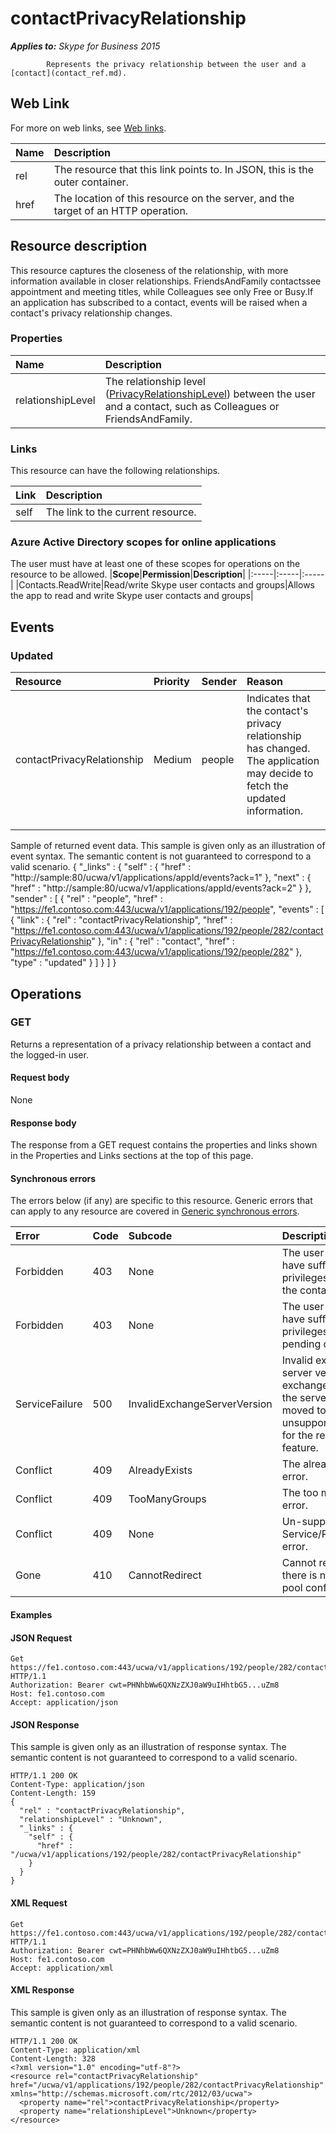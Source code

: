 # contactPrivacyRelationship

 _**Applies to:** Skype for Business 2015_


            Represents the privacy relationship between the user and a [contact](contact_ref.md).
            

## Web Link
<a name = "sectionSection0"> </a>

For more on web links, see [Web links](WebLinks.md).


|**Name**|**Description**|
|:-----|:-----|
|rel|The resource that this link points to. In JSON, this is the outer container.|
|href|The location of this resource on the server, and the target of an HTTP operation.|

## Resource description
<a name = "sectionSection1"> </a>

This resource captures the closeness of the relationship, with more information available in closer relationships. FriendsAndFamily contactssee appointment and meeting titles, while Colleagues see only Free or Busy.If an application has subscribed to a contact, events will be raised when a contact's privacy relationship changes.

### Properties



|**Name**|**Description**|
|:-----|:-----|
|relationshipLevel|The relationship level ([PrivacyRelationshipLevel](PrivacyRelationshipLevel_ref.md)) between the user and a contact, such as Colleagues or FriendsAndFamily.|

### Links



This resource can have the following relationships.

|**Link**|**Description**|
|:-----|:-----|
|self|The link to the current resource.|

### Azure Active Directory scopes for online applications



The user must have at least one of these scopes for operations on the resource to be allowed.
|**Scope**|**Permission**|**Description**|
|:-----|:-----|:-----|
|Contacts.ReadWrite|Read/write Skype user contacts and groups|Allows the app to read and write Skype user contacts and groups|

## Events
<a name="sectionSection2"></a>

### Updated



|**Resource**|**Priority**|**Sender**|**Reason**|
|:-----|:-----|:-----|:-----|
|contactPrivacyRelationship|Medium|people|Indicates that the contact's privacy relationship has changed. The application may decide to fetch the updated information.</p><p></p>|
Sample of returned event data.
This sample is given only as an illustration of event syntax. The semantic content is not guaranteed to correspond to a valid scenario.
{
  "_links" : {
    "self" : {
      "href" : "http://sample:80/ucwa/v1/applications/appId/events?ack=1"
    },
    "next" : {
      "href" : "http://sample:80/ucwa/v1/applications/appId/events?ack=2"
    }
  },
  "sender" : [
    {
      "rel" : "people",
      "href" : "https://fe1.contoso.com:443/ucwa/v1/applications/192/people",
      "events" : [
        {
          "link" : {
            "rel" : "contactPrivacyRelationship",
            "href" : "https://fe1.contoso.com:443/ucwa/v1/applications/192/people/282/contactPrivacyRelationship"
          },
          "in" : {
            "rel" : "contact",
            "href" : "https://fe1.contoso.com:443/ucwa/v1/applications/192/people/282"
          },
          "type" : "updated"
        }
      ]
    }
  ]
}


## Operations



<a name="sectionSection2"></a>

### GET




Returns a representation of a privacy relationship between a contact and the logged-in user.

#### Request body



None


#### Response body



The response from a GET request contains the properties and links shown in the Properties and Links sections at the top of this page.

#### Synchronous errors



The errors below (if any) are specific to this resource. Generic errors that can apply to any resource are covered in [Generic synchronous errors](GenericSynchronousErrors.md).

|**Error**|**Code**|**Subcode**|**Description**|
|:-----|:-----|:-----|:-----|
|Forbidden|403|None|The user does not have sufficient privileges to access the contact list.|
|Forbidden|403|None|The user does not have sufficient privileges to access pending contacts|
|ServiceFailure|500|InvalidExchangeServerVersion|Invalid exchange server version.The exchange mailbox of the server might have moved to an unsupported version for the required feature.|
|Conflict|409|AlreadyExists|The already exists error.|
|Conflict|409|TooManyGroups|The too many groups error.|
|Conflict|409|None|Un-supported Service/Resource/API error.|
|Gone|410|CannotRedirect|Cannot redirect since there is no back up pool configured.|

#### Examples




#### JSON Request




```
Get https://fe1.contoso.com:443/ucwa/v1/applications/192/people/282/contactPrivacyRelationship HTTP/1.1
Authorization: Bearer cwt=PHNhbWw6QXNzZXJ0aW9uIHhtbG5...uZm8
Host: fe1.contoso.com
Accept: application/json

```


#### JSON Response



This sample is given only as an illustration of response syntax. The semantic content is not guaranteed to correspond to a valid scenario.
```
HTTP/1.1 200 OK
Content-Type: application/json
Content-Length: 159
{
  "rel" : "contactPrivacyRelationship",
  "relationshipLevel" : "Unknown",
  "_links" : {
    "self" : {
      "href" : "/ucwa/v1/applications/192/people/282/contactPrivacyRelationship"
    }
  }
}
```


#### XML Request




```
Get https://fe1.contoso.com:443/ucwa/v1/applications/192/people/282/contactPrivacyRelationship HTTP/1.1
Authorization: Bearer cwt=PHNhbWw6QXNzZXJ0aW9uIHhtbG5...uZm8
Host: fe1.contoso.com
Accept: application/xml

```


#### XML Response



This sample is given only as an illustration of response syntax. The semantic content is not guaranteed to correspond to a valid scenario.
```
HTTP/1.1 200 OK
Content-Type: application/xml
Content-Length: 328
<?xml version="1.0" encoding="utf-8"?>
<resource rel="contactPrivacyRelationship" href="/ucwa/v1/applications/192/people/282/contactPrivacyRelationship" xmlns="http://schemas.microsoft.com/rtc/2012/03/ucwa">
  <property name="rel">contactPrivacyRelationship</property>
  <property name="relationshipLevel">Unknown</property>
</resource>
```


